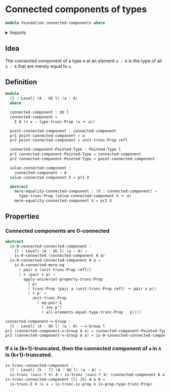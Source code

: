 # Connected components of types

```agda
module foundation.connected-components where
```

<details><summary>Imports</summary>

```agda
open import foundation.0-connected-types
open import foundation.propositional-truncations
open import foundation.propositions

open import foundation-core.dependent-pair-types
open import foundation-core.equality-dependent-pair-types
open import foundation-core.identity-types
open import foundation-core.truncated-types
open import foundation-core.truncation-levels
open import foundation-core.universe-levels

open import group-theory.higher-groups

open import structured-types.pointed-types
```

</details>

## Idea

The connected component of a type `A` at an element `a : A` is the type of all
`x : A` that are merely equal to `a`.

## Definition

```agda
module _
  {l : Level} (A : UU l) (a : A)
  where

  connected-component : UU l
  connected-component =
    Σ A (λ x → type-trunc-Prop (x ＝ a))

  point-connected-component : connected-component
  pr1 point-connected-component = a
  pr2 point-connected-component = unit-trunc-Prop refl

  connected-component-Pointed-Type : Pointed-Type l
  pr1 connected-component-Pointed-Type = connected-component
  pr2 connected-component-Pointed-Type = point-connected-component

  value-connected-component :
    connected-component → A
  value-connected-component X = pr1 X

  abstract
    mere-equality-connected-component : (X : connected-component) →
      type-trunc-Prop (value-connected-component X ＝ a)
    mere-equality-connected-component X = pr2 X
```

## Properties

### Connected components are 0-connected

```agda
abstract
  is-0-connected-connected-component :
    {l : Level} (A : UU l) (a : A) →
    is-0-connected (connected-component A a)
  is-0-connected-connected-component A a =
    is-0-connected-mere-eq
      ( pair a (unit-trunc-Prop refl))
      ( λ (pair x p) →
        apply-universal-property-trunc-Prop
          ( p)
          ( trunc-Prop (pair a (unit-trunc-Prop refl) ＝ pair x p))
          ( λ p' →
            unit-trunc-Prop
              ( eq-pair-Σ
                ( inv p')
                ( all-elements-equal-type-trunc-Prop _ p))))

connected-component-∞-Group :
  {l : Level} (A : UU l) (a : A) → ∞-Group l
pr1 (connected-component-∞-Group A a) = connected-component-Pointed-Type A a
pr2 (connected-component-∞-Group A a) = is-0-connected-connected-component A a
```

### If `A` is (k+1)-truncated, then the connected component of `a` in `A` is (k+1)-truncated.

```agda
is-trunc-connected-component :
  {l : Level} {k : 𝕋} (A : UU l) (a : A) →
  is-trunc (succ-𝕋 k) A → is-trunc (succ-𝕋 k) (connected-component A a)
is-trunc-connected-component {l} {k} A a H =
  is-trunc-Σ H (λ x → is-trunc-is-prop k is-prop-type-trunc-Prop)

```
